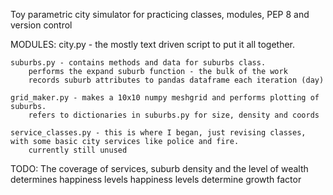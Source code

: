 Toy parametric city simulator for practicing classes, modules, PEP 8 and version control

MODULES:
    city.py - the mostly text driven script to put it all together.
    
    suburbs.py - contains methods and data for suburbs class.
        performs the expand suburb function - the bulk of the work
        records suburb attributes to pandas dataframe each iteration (day)

    grid_maker.py - makes a 10x10 numpy meshgrid and performs plotting of suburbs.
        refers to dictionaries in suburbs.py for size, density and coords

    service_classes.py - this is where I began, just revising classes, with some basic city services like police and fire.
        currently still unused

TODO:
    The coverage of services, suburb density and the level of wealth determines happiness levels
        happiness levels determine growth factor

